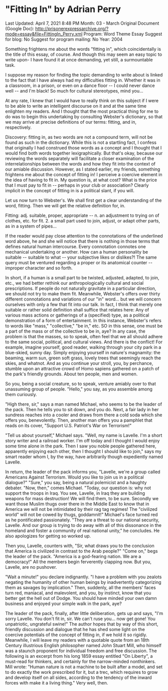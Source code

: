 # "Fitting In" by Adrian Perry

Last Updated: April 7, 2021 8:48 PM
Month: 03 - March
Original Document (Google Doc): http://prisonerexpressarchive.org/?mode=essay&file=FittingIn_Perry.xml
Program: Word Theme Essay
Suggest for blog: No
Suggest for program mailing: No
Year: 2004

Something frightens me about the words "fitting in", which coincidentally is the title of this essay, of course. And though this may seem an easy topic to write upon- I have found it at once demanding, yet still, a surmountable task.

I suppose my reason for finding the topic demanding to write about is linked to the fact that I have always had my difficulties fitting in. Whether it was in a classroom, in a prison, or even on a dance floor -- I could never dance well -- and I'm black! So much for cultural stereotypes, mind you...

At any rate, I knew that I would have to really think on this subject if I were to be able to write an intelligent discourse on it and at the same time enlighten my readers. And I thought that the most practical thing for me to do was to begin this undertaking by consulting Webster's dictionary, so that we may arrive at precise definitions of our terms: fitting, and in, respectively.

Discovery: fitting in, as two words are not a compound term, will not be found as such in the dictionary. While this is not a startling fact, I confess that originally I had construed those words as a concept and I thought that I would find both words together lexigraphically. But that's okay, because our reviewing the words separately will facilitate a closer examination of the interrelationships between the words and how they fit into the context of our amiable discussion. However, as I stated earlier, my friends, something frightens me about the concept of fitting in! I perceive a coercive element in the idea of having to fit in. My question is, at what cost? What is the price that I must pay to fit in -- perhaps in your club or association? Clearly implicit in the concept of fitting in is a political slant, if you will.

Let us now turn to Webster's. We shall first get a clear understanding of the word, fitting. Then we will get the relative definition for, in.

Fitting: adj. suitable, proper, appropriate -- n. an adjustment to trying on of clothes, etc. for fit. 2. a small part used to join, adjust, or adapt other parts, as in a system of pipes...

If the reader would pay close attention to the connotations of the underlined word above, he and she will notice that there is nothing in those terms that defines natural human intercourse. Every connotation connotes one mechanical undertaking or another. How can a human personality be suitable -- suitable to what -- your subjective likes or dislikes?! The same query must be ventured regarding a proper or its anatomical counter -- improper character and so forth.

In short, if a human is a small part to be twisted, adjusted, adapted, to join, etc., we had better rethink our anthropologically cultural and social prescriptions. If people do not naturally gravitate in a particular direction, we should not try to make them fit. Meanwhile, Webster's offers over thirty different connotations and variations of our "in" word... but we will concern ourselves with only a few that fit into our talk. In fact, I think that merely one suitable or rather solid definition shall suffice that relates here: Any of various mass actions or gatherings of a (specified) type, as a political demonstration of a form of entertainment. In this instance, Webster's refers to words like "mass," "collective," "be in," etc. SO in this sense, one must be a part of the mass or of the collective to be in, aye? In any case, the problem is that the masses, so to speak, often feel that we all should adhere to the same social, political, and cultural views. And there is the conflict! For example, imagine yourself, good reader, walking through your city park in a blue-skied, sunny day. Simply enjoying yourself in nature's magnamity: the beaming, warm sun, green soft grass, lovely trees that seemingly reach the skies, and whatnot. And as you continue your stroll, you, by perchance, stumble upon an attractive crowd of Homo sapiens gathered on a patch of the park's friendly grounds. About ten people, men and women.

So you, being a social creature, so to speak, venture amiably over to that unassuming group of people. "Hello," you say, as you assemble among them curiously.

"High there, sir," says a man named Michael, who seems to be the leader of the pack. Then he tells you to sit down, and you do. Next, a fair lady in her sundress reaches into a cooler and draws from there a cold soda which she offers you, benevolently. Then, another man offers you a pamphlet that reads on its cover, "Support U.S. Patriot's War on Terrorism!"

"Tell us about yourself," Michael says. "Well, my name is Lavelle. I'm a short story writer and a railroad worker. I'm off today and I thought I would enjoy some time alone in the park. Then I saw you noble people gathered here, apparently enjoying each other, then I thought I should like to join," says my smart reader whom I, by the way, have arbitrarily though expediently named Lavelle.

In return, the leader of the pack informs you, "Lavelle, we're a group called Americans Against Terrorism. Would you like to join us in a political dialogue?" "Sure," you say, being a natural polemicist and a haughty debater. "Now, then," comes Michael. "Today, our question is: why not support the troops in Iraq. You see, Lavelle, in Iraq they are building weapons for mass destruction! We will find them, to be sure. Secondly we want those Muslim thugs over there in the Middle East to know that in America we will not be intimidated by their rag tag regimes! The "civilized world" will not be cowed by thugs, goddamnit!" Michael's face turned red as he pontificated passionately. "They are a threat to our national security, Lavelle. And our group is trying to do away with all of this dissonance in the homeland and foster a community of real national unity," he concludes. He also apologizes for getting so worked up.

Then you, Lavelle, counters with, "Sir, what draws you to the conclusion that America is civilized in contrast to the Arab people?" "Come on," begs the leader of the pack. "America is a god-fearing nation. We are a democracy!" All the members begin ferverently clapping now. But you, Lavelle, are no pushover.

"Wait a minute!" you declare indignantly. "I have a problem with you zealots negating the humanity of other human beings by inadvertently categorizing them as savages by implication." Then, suddenly, all the members' faces turn red, maniacal, and malevolent, and you, by instinct, know that you better get the hell out of Dodge. You should have minded your own damn business and enjoyed your simple walk in the park, aye?

The leader of the pack, finally, after little deliberation, gets up and says, "I'm sorry Lavelle. You don't fit in, sir. We can't ruse you... now get gone! You unpatriotic, ungrateful swine!" The author hopes that by way of this short, friendly discussion and dialogue that he has shed some light on the coercive potentials of the concept of fitting in, if we hold it so rigidly. Meanwhile, I will leave my readers with a quotable quote from an 18th Century illustrious English philosopher named John Stuart Mill, who himself was a staunch proponent for individual freedom and free discussion. The following is an excerpt from his long 1859 essay entitled "On Liberty", a must-read for thinkers, and certainly for the narrow-minded nonthinkers. Mill wrote: "Human nature is not a machine to be built after a model, and set to do exactly the work prescribed for it, but a trec, which requires to grow and develop itself on all sides, according to the tendency of the inward forces with make it a living thing." Very well, then.